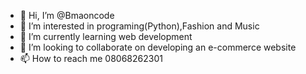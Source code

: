 - 👋 Hi, I’m @Bmaoncode
- 👀 I’m interested in programing(Python),Fashion and Music
- 🌱 I’m currently learning web development
- 💞️ I’m looking to collaborate on developing an e-commerce website
- 📫 How to reach me 08068262301

<!---
Bmaoncode/Bmaoncode is a ✨ special ✨ repository because its `README.md` (this file) appears on your GitHub profile.
You can click the Preview link to take a look at your changes.
--->

